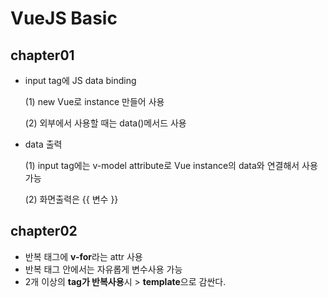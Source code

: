 # VueJS Basic

## chapter01

* input tag에 JS data binding

  (1) new Vue로 instance 만들어 사용

  (2) 외부에서 사용할 때는 data()메서드 사용

* data 출력

  (1) input tag에는 v-model attribute로 Vue instance의 data와 연결해서 사용가능

  (2) 화면출력은 {{ 변수 }}

## chapter02

* 반복 태그에 **v-for**라는 attr 사용
* 반복 태그 안에서는 자유롭게 변수사용 가능
* 2개 이상의 **tag가 반복사용**시 > **template**으로 감싼다.
